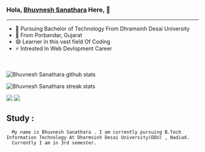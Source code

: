 ### Hola, <a href="https://www.linkedin.com/in/bhuvisanathara/" target="_blank">Bhuvnesh Sanathara</a> Here, 👋
<hr>

- 👯 Pursuing Bachelor of Technology From Dhramsinh Desai University
- 💬 From Porbandar, Gujarat
- 😄 Learner in this vast field Of Coding
- ⚡ Intrested In Web Devlopment Career

<br>

![Bhuvnesh Sanathara github stats](https://github-readme-stats.vercel.app/api?username=bhuvisanathra&)  

![Bhuvnesh Sanathara streak stats](https://github-readme-streak-stats.herokuapp.com/?user=bhuvisanathra&)  

<img src ="https://github-readme-stats.vercel.app/api/top-langs/?username=bhuvisanathra">

<img src="https://github-profile-trophy.vercel.app/?username=bhuvisanathra">

## Study : 

      My name is Bhuvnesh Sanathara . I am currently pursuing B.Tech Information Technology At Dharmsinh Desai University(DDU) , Nadiad.
      Currently I am in 3rd semester.
